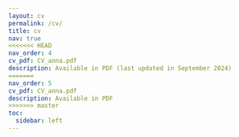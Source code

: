 ```yaml
---
layout: cv
permalink: /cv/
title: cv
nav: true
<<<<<<< HEAD
nav_order: 4
cv_pdf: CV_anna.pdf
description: Available in PDF (last updated in September 2024)
=======
nav_order: 5
cv_pdf: CV_anna.pdf
description: Available in PDF
>>>>>>> master
toc:
  sidebar: left
---
```

